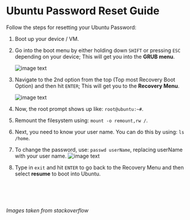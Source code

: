 Ubuntu Password Reset Guide
===========================
Follow the steps for resetting your Ubuntu Password:

1. Boot up your device / VM.

2. Go into the boot menu by either holding down ```SHIFT``` or pressing ```ESC``` depending on your device; This will get you into the ****GRUB menu****.

    ![image text](https://i.stack.imgur.com/MQv6f.png)

3. Navigate to the 2nd option from the top (Top most Recovery Boot Option) and then hit ```ENTER```; This will get you to the ****Recovery Menu****.

    ![image text](https://i.stack.imgur.com/RRKur.png)

4. Now, the root prompt shows up like: ```root@ubuntu:~#```.

5. Remount the filesystem using: ``` mount -o remount,rw / ```.

6. Next, you need to know your user name. You can do this by using: ``` ls /home ```.

7. To change the password, use: ``` passwd userName ```, replacing userName with your user name.
![image text](https://cdn.sstatic.net/Sites/askubuntu/img/site-background-image.png?v=29bccd27864c)

8. Type in ```exit``` and hit ```ENTER``` to go back to the Recovery Menu and then select ****resume**** to boot into Ubuntu.





<br> </br>
<br> </br>
_Images taken from stackoverflow_
